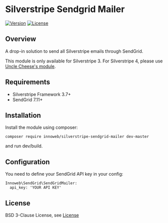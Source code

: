 # Silverstripe Sendgrid Mailer

[![Version](http://img.shields.io/packagist/v/innoweb/silverstripe-sendgrid-mailer.svg?style=flat-square)](https://packagist.org/packages/innoweb/silverstripe-sendgrid-mailer)
[![License](http://img.shields.io/packagist/l/innoweb/silverstripe-sendgrid-mailer.svg?style=flat-square)](license.md)

## Overview

A drop-in solution to send all Silverstripe emails through SendGrid.

This module is only available for Silverstripe 3. For Silverstripe 4, please use [Uncle Cheese's module](https://github.com/unclecheese/silverstripe-sendgrid-mailer).

## Requirements

* Silverstripe Framework 3.7+
* SendGrid 7.11+

## Installation

Install the module using composer:
```
composer require innoweb/silverstripe-sendgrid-mailer dev-master
```
and run dev/build.

## Configuration

You need to define your SendGrid API key in your config:

```
Innoweb\SendGrid\SendGridMailer:
  api_key: 'YOUR API KEY'
```

## License

BSD 3-Clause License, see [License](license.md)
